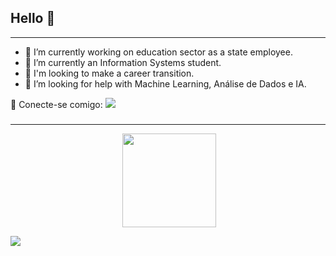 ## Hello 👋
--------
 - 🔭 I’m currently working on education sector as a state employee.
 - 🌱 I’m currently an Information Systems student.
 - 👯 I'm looking to make a career transition.
 - 🤔 I’m looking for help with Machine Learning, Análise de Dados e IA.


🔗 Conecte-se comigo: [<img src="https://img.shields.io/badge/linkedin-%230077B5.svg?&style=for-the-badge&logo=linkedin&logoColor=white" />](https://www.linkedin.com/in/liliane-shimizo/) 

###
--------
<p align="center">
<!--[Liliane Shimizo GitHub stats]-->
    <img align="center src="https://github-readme-stats.vercel.app/api?username=LS1981&show_icons=true&theme=radical" >


<a href="https://github.com/LS1981/github-readme-stats">
  <img align="center" src="https://github-readme-stats-lohhans.vercel.app/api/top-langs/?username=LS1981&layout=compact&hide=Tex,VHDL,Jupyter%20Notebookk&theme=dark" height="150" />
</a>
</p>


<p lign="center">
<img src="https://avatars.githubusercontent.com/u/106643709?s=280&v=4" widht="50px">
</p>









<!--
**LS1981/LS1981** is a ✨ _special_ ✨ repository because its `README.md` (this file) appears on your GitHub profile.

Here are some ideas to get you started:

- 🔭 I’m currently working on education sector as a state employee.
- 🌱 I’m currently an Information Systems student.
- 👯 I'm looking to make a career transition.
- 🤔 I’m looking for help with Machine Learning, Análise de Dados e IA.
- 💬 Ask me about ...
- 📫 How to reach me: ...
- 😄 Pronouns: ...
- ⚡ Fun fact: ...
-->
